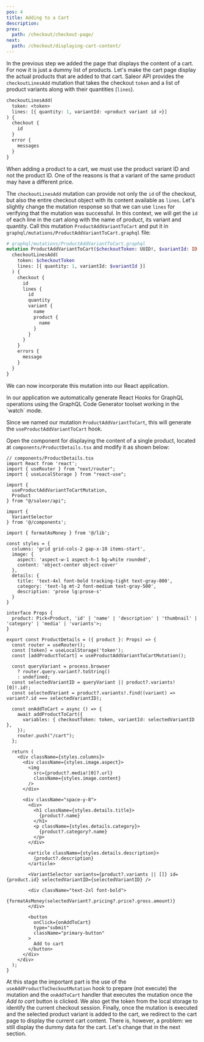 ```yaml
---
pos: 4
title: Adding to a Cart
description:
prev:
  path: /checkout/checkout-page/
next:
  path: /checkout/displaying-cart-content/
---
```


In the previous step we added the page that displays the content of a cart. For now it is just a dummy list of products. Let's make the cart page display the actual products that are added to that cart. Saleor API provides the `checkoutLinesAdd` mutation that takes the checkout `token` and a list of product variants along with their quantities (`lines`).

```graphql
checkoutLinesAdd(
  token: <token>
  lines: [{ quantity: 1, variantId: <product variant id >}]
) {
  checkout {
    id
  }
  error {
    messages
  }
}
```

<Notice>
When adding a product to a cart, we must use the product variant ID and not the product ID. One of the reasons is that a variant of the same product may have a different price.
</Notice>

The `checkoutLinesAdd` mutation can provide not only the `id` of the checkout, but also the entire checkout object with its content available as `lines`. Let's slightly change the mutation response so that we can use `lines` for verifying that the mutation was successful. In this context, we will get the `id` of each line in the cart along with the name of product, its variant and quantity. Call this mutation `ProductAddVariantToCart` and put it in `graphql/mutations/ProductAddVariantToCart.graphql` file:

```graphql
# graphql/mutations/ProductAddVariantToCart.graphql
mutation ProductAddVariantToCart($checkoutToken: UUID!, $variantId: ID!) {
  checkoutLinesAdd(
    token: $checkoutToken
    lines: [{ quantity: 1, variantId: $variantId }]
  ) {
    checkout {
      id
      lines {
        id
        quantity
        variant {
          name
          product {
            name
          }
        }
      }
    }
    errors {
      message
    }
  }
}
```

We can now incorporate this mutation into our React application.

<Notice>
In our application we automatically generate React Hooks for GraphQL operations using the GraphQL Code Generator toolset working in the `watch` mode.
</Notice>

Since we named our mutation `ProductAddVariantToCart`, this will generate the `useProductAddVariantToCart` hook.

Open the component for displaying the content of a single product, located at `components/ProductDetails.tsx` and modify it as shown below:

```tsx{4,6,31-32,40-45,73-75}
// components/ProductDetails.tsx
import React from 'react';
import { useRouter } from "next/router";
import { useLocalStorage } from "react-use";

import {
  useProductAddVariantToCartMutation,
  Product
} from "@/saleor/api";

import {
  VariantSelector
} from '@/components';

import { formatAsMoney } from '@/lib';

const styles = {
  columns: 'grid grid-cols-2 gap-x-10 items-start',
  image: {
    aspect: 'aspect-w-1 aspect-h-1 bg-white rounded',
    content: 'object-center object-cover'
  },
  details: {
    title: 'text-4xl font-bold tracking-tight text-gray-800',
    category: 'text-lg mt-2 font-medium text-gray-500',
    description: 'prose lg:prose-s'
  }
}

interface Props {
  product: Pick<Product, 'id' | 'name' | 'description' | 'thumbnail' | 'category' | 'media' | 'variants'>;
}

export const ProductDetails = ({ product }: Props) => {
  const router = useRouter();
  const [token] = useLocalStorage('token');
  const [addProductToCart] = useProductAddVariantToCartMutation();

  const queryVariant = process.browser
    ? router.query.variant?.toString()
    : undefined;
  const selectedVariantID = queryVariant || product?.variants![0]!.id!;
  const selectedVariant = product?.variants!.find((variant) => variant?.id === selectedVariantID);

  const onAddToCart = async () => {
    await addProductToCart({
      variables: { checkoutToken: token, variantId: selectedVariantID },
    });
    router.push("/cart");
  };

  return (
    <div className={styles.columns}>
      <div className={styles.image.aspect}>
        <img
          src={product?.media![0]?.url}
          className={styles.image.content}
        />
      </div>

      <div className="space-y-8">
        <div>
          <h1 className={styles.details.title}>
            {product?.name}
          </h1>
          <p className={styles.details.category}>
            {product?.category?.name}
          </p>
        </div>

        <article className={styles.details.description}>
          {product?.description}
        </article>

        <VariantSelector variants={product?.variants || []} id={product.id} selectedVariantID={selectedVariantID} />

        <div className="text-2xl font-bold">
          {formatAsMoney(selectedVariant?.pricing?.price?.gross.amount)}
        </div>

        <button
          onClick={onAddToCart}
          type="submit"
          className="primary-button"
        >
          Add to cart
        </button>
      </div>
    </div>
  );
}
```

At this stage the important part is the use of the `useAddProductToCheckoutMutation` hook to prepare (not execute) the mutation and the `onAddToCart` handler that executes the mutation once the _Add to cart_ button is clicked. We also get the token from the local storage to identify the current checkout session. Finally, once the mutation is executed and the selected product variant is added to the cart, we redirect to the cart page to display the current cart content. There is, however, a problem: we still display the dummy data for the cart. Let's change that in the next section.
